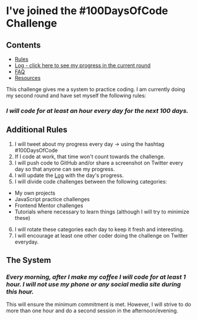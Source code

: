 # I've joined the #100DaysOfCode Challenge

## Contents

* [Rules](rules.md)
* [Log - click here to see my progress in the current round](r2-log.md)
* [FAQ](FAQ.md)
* [Resources](resources.md)

This challenge gives me a system to practice coding. I am currently doing my second round and have set myself the following rules:

### *I will code for at least an hour every day for the next 100 days.*

## Additional Rules
1. I will tweet about my progress every day -> using the hashtag #100DaysOfCode
2. If I code at work, that time won't count towards the challenge.
3. I will push code to GitHub and/or share a screenshot on Twitter every day so that anyone can see my progress.
4. I will update the [Log](r2-log.md) with the day's progress.
5. I will divide code challenges between the following categories:
  - My own projects
  - JavaScript practice challenges
  - Frontend Mentor challenges
  - Tutorials where necessary to learn things (although I will try to minimize these)
6. I will rotate these categories each day to keep it fresh and interesting.
7. I will encourage at least one other coder doing the challenge on Twitter everyday.

## The System

### *Every morning, after I make my coffee I will code for at least 1 hour. I will not use my phone or any social media site during this hour.*

This will ensure the minimum commitment is met. However, I will strive to do more than one hour and do a second session in the afternoon/evening.
